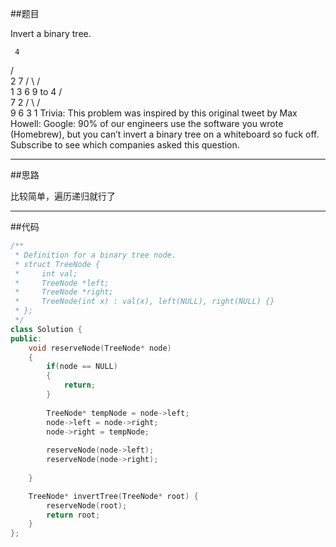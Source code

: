##题目

Invert a binary tree.

     4
   /   \
  2     7
 / \   / \
1   3 6   9
to
     4
   /   \
  7     2
 / \   / \
9   6 3   1
Trivia:
This problem was inspired by this original tweet by Max Howell:
Google: 90% of our engineers use the software you wrote (Homebrew), but you can’t invert a binary tree on a whiteboard so fuck off.
Subscribe to see which companies asked this question.

------

##思路

比较简单，遍历递归就行了

------

##代码

```cpp
/**
 * Definition for a binary tree node.
 * struct TreeNode {
 *     int val;
 *     TreeNode *left;
 *     TreeNode *right;
 *     TreeNode(int x) : val(x), left(NULL), right(NULL) {}
 * };
 */
class Solution {
public:
    void reserveNode(TreeNode* node)
    {
        if(node == NULL)
        {
            return;
        }
        
        TreeNode* tempNode = node->left;
        node->left = node->right;
        node->right = tempNode;
        
        reserveNode(node->left);
        reserveNode(node->right);
        
    }

    TreeNode* invertTree(TreeNode* root) {
        reserveNode(root);
        return root;
    }
};
```